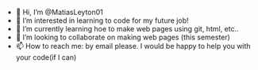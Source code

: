 - 👋 Hi, I’m @MatiasLeyton01
- 👀 I’m interested in learning to code for my future job!
- 🌱 I’m currently learning hoe to make web pages using git, html, etc..
- 💞️ I’m looking to collaborate on making web pages (this semester)
- 📫 How to reach me: by email please. I would be happy to help you with your code(if I can)



<!---
MatiasLeyton01/MatiasLeyton01 is a ✨ special ✨ repository because its `README.md` (this file) appears on your GitHub profile.
You can click the Preview link to take a look at your changes.
--->
